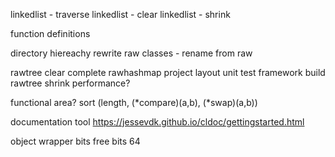 linkedlist - traverse
linkedlist - clear
linkedlist - shrink

function definitions

directory hiereachy
rewrite raw classes - rename from raw

rawtree clear
complete rawhashmap
project layout
unit test framework
build
rawtree shrink performance?

functional area?
sort (length, (*compare)(a,b), (*swap)(a,b))

documentation tool
https://jessevdk.github.io/cldoc/gettingstarted.html

object wrapper
bits free
bits 64
